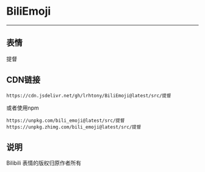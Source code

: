 # BiliEmoji
---
## 表情
提督
## CDN链接
```
https://cdn.jsdelivr.net/gh/lrhtony/BiliEmoji@latest/src/提督
```
或者使用npm
```
https://unpkg.com/bili_emoji@latest/src/提督
https://unpkg.zhimg.com/bili_emoji@latest/src/提督
```
## 说明
Bilibili 表情的版权归原作者所有
